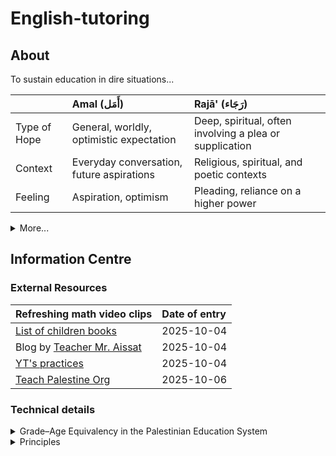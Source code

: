 



# English-tutoring

## About

To sustain education in dire situations...

| 	| Amal (أَمَل)	| Rajā' (رَجَاء) |
| :-- | :-- | :-- |
| Type of Hope	| General, worldly, optimistic expectation | Deep, spiritual, often involving a plea or supplication |
| Context |	Everyday conversation, future aspirations | Religious, spiritual, and poetic contexts |
| Feeling	| Aspiration, optimism | Pleading, reliance on a higher power |

<details>

<summary>More...</summary>


```
1. Empowerment (تَمْكِين - Tamkeen)

This is perhaps the most powerful concept that fits. Education is the tool, hope is the outlook, but empowerment is the state of being that connects them.

Education provides knowledge and skills.

Empowerment is the process of using that knowledge to gain agency, to feel capable of shaping your own life and future.

Hope is the natural outcome of feeling empowered. When you believe you have the ability to effect change, hope flourishes.

So, Tamkeen is the bridge built by education that you walk across toward a hopeful future.

```

```
2. Aspiration (طُمُوح - Tumuḥ)

Aspiration is what gives hope a direction.

Education shows you what is possible in the world. It opens your eyes to new horizons and possibilities.

Aspiration is the specific goal or dream that forms from that new awareness. It’s the act of aiming for something better.

Hope is the fuel for that aspiration.

Education plants the seeds of what could be, aspiration is the seedling that sprouts, and hope is the sunlight that helps it grow.
```

```
3. The Future (ٱلْمُسْتَقْبَل - Al-Mustaqbal)

This is the most fundamental connector. Both education and hope are entirely oriented towards the future.

You pursue education not just for today, but as an investment in your future self and your future opportunities.

You feel hope not about the past, but for a future that can be better than the present.

The "in between" is the very concept of the future itself—a space that education prepares you for and that hope allows you to believe in.

So, what lies in between? Empowerment, Aspiration, and the very notion of The Future itself. It's the active, dynamic space where learning turns into believing and believing turns into doing.
```




</details>



## Information Centre 

### External Resources

| Refreshing math video clips | Date of entry |
| :-- | :-- |
| [List of children books](https://muslimmatters.org/2023/11/19/from-the-muslimmatters-bookshelf-palestinian-literature) | 2025-10-04 |
| Blog by [Teacher Mr. Aissat](https://www.facebook.com/mr.abdelmalek.aissat.blog/) | 2025-10-04 |
| [YT's practices](practices) | 2025-10-04 |
| [Teach Palestine Org](https://teachpalestine.org/resources-gaza/) | 2025-10-06 |

### Technical details

<details>

<summary>Grade–Age Equivalency in the Palestinian Education System </summary>


| Age | Grade | Level in Palestine |
| :-- | :-- | :-- |
| 9-10 | 7 | Middle school 1 |
| 11-12 | 8 | Middle school 2 |
| 13-14 | 9 | Middle school 3 |
| 15-16 | 10 | Middle school 4 |
| 16-18 | 11-12 | Middle school 5 |

</details>


<details>

  <summary>Principles </summary>
  
```
Safety and predictability – Fostering a sense of security by eliminating aggressive language and unexpected disruptions while maintaining a consistent experience.
Trust and transparency – Building user confidence through clear communication of policies, data usage, and expectations.
Choice and control – Empowering users by allowing them to customize their interactions and manage their preferences.
Empowerment and agency – Supporting user autonomy and providing clear paths to rectify mistakes.
Collaboration and community – Providing safe, inclusive spaces and tools that foster user interaction.
Cultural and historical sensitivity – Ensuring content respects diverse identities and acknowledges varied experiences.
Flexibility and adaptability – Designing content that accommodates various user needs and preferences.
```

</details>




